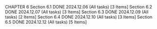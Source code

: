 CHAPTER 6
Section 6.1	DONE	2024.12.06	(All tasks) [3 Items]
Section 6.2	DONE	2024.12.07	(All tasks) [3 Items]
Section 6.3	DONE	2024.12.09	(All tasks) [2 Items]
Section 6.4	DONE	2024.12.10	(All tasks) [3 Items]
Section 6.5	DONE	2024.12.12	(All tasks) [5 Items]